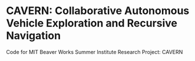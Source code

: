 # CAVERN: Collaborative Autonomous Vehicle Exploration and Recursive Navigation
Code for MIT  Beaver Works Summer Institute Research Project: CAVERN

